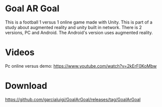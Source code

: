 # Goal AR Goal
This is a football 1 versus 1 online game made with Unity.
This is part of a study about augmented reality and unity built in network.
There is 2 versions, PC and Android. The Android's version uses augmented reality.

# Videos
Pc online versus demo: https://www.youtube.com/watch?v=2kErF0KoMbw

# Download
https://github.com/garcialuigi/GoalArGoal/releases/tag/GoalArGoal
